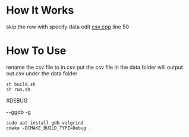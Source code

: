 # How It Works
skip the row with specify data
edit [csv.cpp](./Csv/csv.cpp) line 50

# How To Use
rename the csv file to in.csv
put the csv file in the data folder
will output out.csv under the data folder

```
sh build.sh
sh run.sh
```

#DEBUG

--ggdb -g

```
sudo apt install gdb valgrind
cmake -DCMAKE_BUILD_TYPE=Debug .
```
